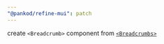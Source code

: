 ```yaml
---
"@pankod/refine-mui": patch
---
```


create `<Breadcrumb>` component from [`<Breadcrumbs>`](https://mui.com/material-ui/react-breadcrumbs/#api)
